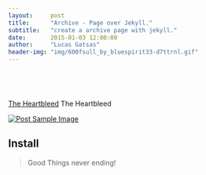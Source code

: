 ```yaml
---
layout:     post
title:      "Archive - Page over Jekyll."
subtitle:   "create a archive page with jekyll."
date:       2015-01-03 12:00:00
author:     "Lucas Gatsas"
header-img: "img/600fsull_by_bluespirit33-d7ttrnl.gif"
---
```




  <code data-gist-id="<gista649063bf0379f3ce3b61>"></code>
<code>


</code><br>


<script src="https://gist.github.com/SpaceG/a649063bf0379f3ce3b6.js"></script>

  <code data-gist-id="<gista649063bf0379f3ce3b6>"></code>



[The Heartbleed](http://heartbleed.com/) The Heartbleed

<a href="#">
    <img src="{{ site.baseurl }}/img/Scan.jpeg" alt="Post Sample Image">
</a>

<h2 class="section-heading">Install</h2>


<blockquote>Good Things never ending!</blockquote>


<!--

<a href="#">
    <img src="{{ site.baseurl }}/img/post-sample-image.jpg" alt="Post Sample Image">
</a> -->



